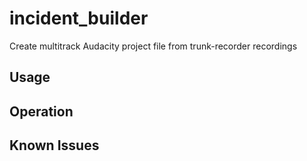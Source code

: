 # incident_builder
Create multitrack Audacity project file from trunk-recorder recordings

## Usage

## Operation

## Known Issues
